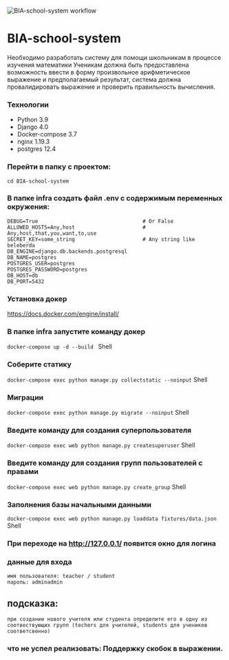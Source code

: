 ![BIA-school-system workflow](https://github.com/SanyaDeath/BIA-school-system/actions/workflows/main.yml/badge.svg)

# BIA-school-system

Необходимо разработать систему для помощи школьникам в процессе изучения математики
Ученикам должна быть предоставлена возможность ввести в форму произвольное арифметическое выражение и предполагаемый результат,
система должна провалидировать выражение и проверить правильность вычисления.

### Технологии
- Python 3.9
- Django 4.0
- Docker-compose 3.7
- nginx 1.19.3
- postgres 12.4

### Перейти в папку с проектом:
```
cd BIA-school-system
```

### В папке **infra** создать файл .env с содержимым переменных окружения:

```
DEBUG=True                                  # Or False
ALLOWED_HOSTS=Any,host                      # Any,host,that,you,want,to,use
SECRET_KEY=some_string                      # Any string like beleberda
DB_ENGINE=django.db.backends.postgresql
DB_NAME=postgres
POSTGRES_USER=postgres
POSTGRES_PASSWORD=postgres
DB_HOST=db
DB_PORT=5432
```

### Установка докер
https://docs.docker.com/engine/install/

### В папке **infra** запустите команду докер
``` docker-compose up -d --build  ``` Shell

### Соберите статику
``` docker-compose exec python manage.py collectstatic --noinput ``` Shell

### Миграции
``` docker-compose exec python manage.py migrate --noinput ``` Shell

### Введите команду для создания суперпользователя
``` docker-compose exec web python manage.py createsuperuser ``` Shell

### Введите команду для создания групп пользователей с правами
``` docker-compose exec web python manage.py create_group ``` Shell

### Заполнения базы начальными данными
``` docker-compose exec web python manage.py loaddata fixtures/data.json ``` Shell


### При переходе на http://127.0.0.1/ появится окно для логина
### данные для входа  
``` 
имя пользователя: teacher / student
пароль: adminadmin 
```
## подсказка:
``` при создании нового учителя или студента определите его в одну из соотвествующих групп (techers для учителей, students для учеников соответсвенно) ```

### что не успел реализовать: Поддержку скобок в выражении. 